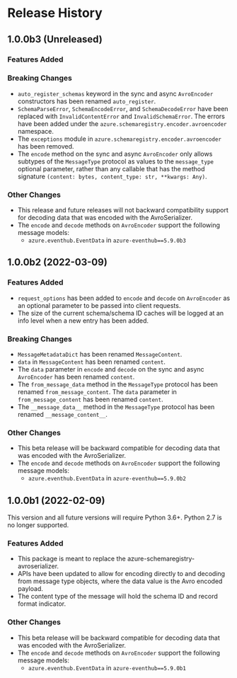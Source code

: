 # Release History

## 1.0.0b3 (Unreleased)

### Features Added

### Breaking Changes

- `auto_register_schemas` keyword in the sync and async `AvroEncoder` constructors has been renamed `auto_register`.
- `SchemaParseError`, `SchemaEncodeError`, and `SchemaDecodeError` have been replaced with `InvalidContentError` and `InvalidSchemaError`. The errors have been added under the `azure.schemaregistry.encoder.avroencoder` namespace.
- The `exceptions` module in `azure.schemaregistry.encoder.avroencoder` has been removed.
- The `encode` method on the sync and async `AvroEncoder` only allows subtypes of the `MessageType` protocol as values to the `message_type` optional parameter, rather than any callable that has the method signature `(content: bytes, content_type: str, **kwargs: Any)`.

### Other Changes

- This release and future releases will not backward compatibility support for decoding data that was encoded with the AvroSerializer.
- The `encode` and `decode` methods on `AvroEncoder` support the following message models:
  - `azure.eventhub.EventData` in `azure-eventhub==5.9.0b3`

## 1.0.0b2 (2022-03-09)

### Features Added

- `request_options` has been added to `encode` and `decode` on `AvroEncoder` as an optional parameter to be passed into client requests.
- The size of the current schema/schema ID caches will be logged at an info level when a new entry has been added.

### Breaking Changes

- `MessageMetadataDict` has been renamed `MessageContent`.
- `data` in `MessageContent` has been renamed `content`.
- The `data` parameter in `encode` and `decode` on the sync and async `AvroEncoder` has been renamed `content`.
- The `from_message_data` method in the `MessageType` protocol has been renamed `from_message_content`. The `data` parameter in `from_message_content` has been renamed `content`.
- The `__message_data__` method in the `MessageType` protocol has been renamed `__message_content__`.

### Other Changes

- This beta release will be backward compatible for decoding data that was encoded with the AvroSerializer.
- The `encode` and `decode` methods on `AvroEncoder` support the following message models:
  - `azure.eventhub.EventData` in `azure-eventhub==5.9.0b2`

## 1.0.0b1 (2022-02-09)

This version and all future versions will require Python 3.6+. Python 2.7 is no longer supported.

### Features Added

- This package is meant to replace the azure-schemaregistry-avroserializer.
- APIs have been updated to allow for encoding directly to and decoding from message type objects, where the data value is the Avro encoded payload.
- The content type of the message will hold the schema ID and record format indicator.

### Other Changes

- This beta release will be backward compatible for decoding data that was encoded with the AvroSerializer.
- The `encode` and `decode` methods on `AvroEncoder` support the following message models:
  - `azure.eventhub.EventData` in `azure-eventhub==5.9.0b1`
